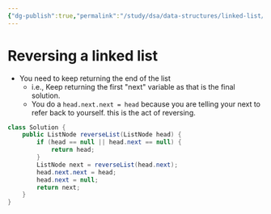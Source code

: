```yaml
---
{"dg-publish":true,"permalink":"/study/dsa/data-structures/linked-list/","dgPassFrontmatter":true}
---
```



# Reversing a linked list
- You need to keep returning the end of the list
	- i.e., Keep returning the first "next" variable as that is the final solution.
	- You do a `head.next.next = head` because you are telling your next to refer back to yourself. this is the act of reversing.
```Java
class Solution {
    public ListNode reverseList(ListNode head) {
        if (head == null || head.next == null) {
            return head;
        }
        ListNode next = reverseList(head.next);
        head.next.next = head;
        head.next = null;
        return next;
    }
}
```

